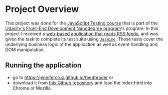 # Project Overview

This project was done for the [JavaScript Testing course](https://www.udacity.com/course/ud549) that is part of the [Udacity's Front-End Development Nanodegree program](https://www.udacity.com/course/front-end-web-developer-nanodegree--nd001)'s program. In this project I received a [web-based application that reads RSS feeds](http://github.com/udacity/frontend-nanodegree-feedreader), and was given the task to complete its test suite using [`Jasmine`](http://jasmine.github.io/). Those tests cover the underlying business logic of the application as well as event handling and DOM manipulation.

## Running the application
 - go to https://jennifercruz.github.io/feedreader or 
 - download it from [this Github repository](https://github.com/JenniferCruz/feedreader/) and load the index.html into Chrome or Mozilla.
   